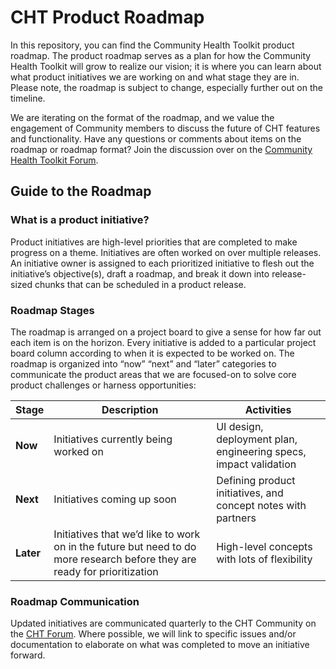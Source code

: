 # CHT Product Roadmap
In this repository, you can find the Community Health Toolkit product roadmap. The product roadmap serves as a plan for how the Community Health Toolkit will grow to realize our vision; it is where you can learn about what product initiatives we are working on and what stage they are in. Please note, the roadmap is subject to change, especially further out on the timeline.

We are iterating on the format of the roadmap, and we value the engagement of Community members to discuss the future of CHT features and functionality. Have any questions or comments about items on the roadmap or roadmap format? Join the discussion over on the [Community Health Toolkit Forum](https://forum.communityhealthtoolkit.org/c/product/roadmaps/25).

## Guide to the Roadmap

### What is a product initiative?
Product initiatives are high-level priorities that are completed to make progress on a theme. Initiatives are often worked on over multiple releases. An initiative owner is assigned to each prioritized initiative to flesh out the initiative’s objective(s), draft a roadmap, and break it down into release-sized chunks that can be scheduled in a product release. 

### Roadmap Stages
The roadmap is arranged on a project board to give a sense for how far out each item is on the horizon. Every initiative is added to a particular project board column according to when it is expected to be worked on.  The roadmap is organized into “now” “next” and “later” categories to communicate the product areas that we are focused-on to solve core product challenges or harness opportunities:

| Stage | Description | Activities |
| --- | --- | --- |
| **Now** | Initiatives currently being worked on | UI design, deployment plan, engineering specs, impact validation |
| **Next** | Initiatives coming up soon | Defining product initiatives, and concept notes with partners | 
| **Later** | Initiatives that we’d like to work on in the future but need to do more research before they are ready for prioritization | High-level concepts with lots of flexibility | 

### Roadmap Communication
Updated initiatives are communicated quarterly to the CHT Community on the [CHT Forum](https://forum.communityhealthtoolkit.org/c/product/roadmaps/25). Where possible, we will link to specific issues and/or documentation to elaborate on what was completed to move an initiative forward. 
